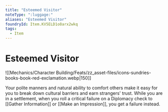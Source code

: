 ```yaml
---
title: "Esteemed Visitor"
noteType: ":luggage:"
aliases: "Esteemed Visitor"
foundryId: Item.KV5ELD1o8arx2wkq
tags:
  - Item
---
```


# Esteemed Visitor
![[Mechanics/Character Building/Feats/zz_asset-files/icons-sundries-books-book-red-exclamation.webp|150]]

Your polite manners and natural ability to comfort others make it easy for you to break down cultural barriers and earn strangers' trust. While you are in a settlement, when you roll a critical failure on a Diplomacy check to [[Gather Information]] or [[Make an Impression]], you get a failure instead.
